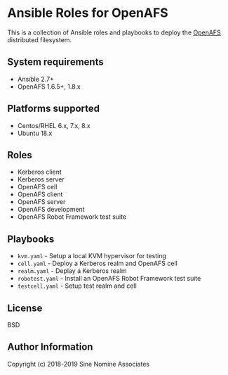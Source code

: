 # Ansible Roles for OpenAFS

This is a collection of Ansible roles and playbooks to deploy the [OpenAFS][1]
distributed filesystem.

## System requirements

* Ansible 2.7+
* OpenAFS 1.6.5+, 1.8.x

## Platforms supported

* Centos/RHEL 6.x, 7.x, 8.x
* Ubuntu 18.x

## Roles

* Kerberos client
* Kerberos server
* OpenAFS cell
* OpenAFS client
* OpenAFS server
* OpenAFS development
* OpenAFS Robot Framework test suite

## Playbooks

* `kvm.yaml` - Setup a local KVM hypervisor for testing
* `cell.yaml` - Deploy a Kerberos realm and OpenAFS cell
* `realm.yaml` - Deplay a Kerberos realm
* `robotest.yaml` - Install an OpenAFS Robot Framework test suite
* `testcell.yaml` - Setup test realm and cell

## License

BSD

## Author Information

Copyright (c) 2018-2019 Sine Nomine Associates

[1]: https://www.openafs.org/
[2]: https://web.mit.edu/kerberos/
